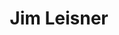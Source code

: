 ---
title: Jim Leisner
picture: jimLeisner.jpg
viewer_title: Jim Leisner
thumbnail: jimLeisner_t.jpg
alt: Jim Leisner
medium: Oil - Degraded photo quality
width: 22"
height: 24"
---